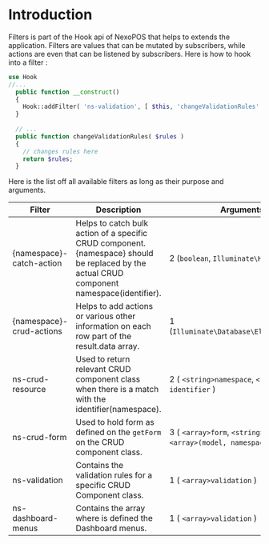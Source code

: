 # Introduction
Filters is part of the Hook api of NexoPOS that helps to extends the application. 
Filters are values that can be mutated by subscribers, while actions are even that can be listened by subscribers. Here is how to hook into a filter : 
```php
use Hook
//...
  public function __construct()
  {
    Hook::addFilter( 'ns-validation', [ $this, 'changeValidationRules' ]);
  }
  
  // ...
  public function changeValidationRules( $rules )
  {
    // changes rules here
    return $rules;
  }
```

Here is the list off all available filters as long as their purpose and arguments.

| Filter | Description | Arguments
| ------ | ----------- | -------- |
| {namespace}-catch-action | Helps to catch bulk action of a specific CRUD component. {namespace} should be replaced by the actual CRUD component namespace(identifier). | 2 (`boolean`, `Illuminate\Http\Request)`|
| {namespace}-crud-actions | Helps to add actions or various other information on each row part of the result.data array. | 1 (`Illuminate\Database\Eloquent\Model`)|
| ns-crud-resource | Used to return relevant CRUD component class when there is a match with the identifier(namespace). | 2 ( `<string>namespace`, `<number>?identifier` )|
| ns-crud-form | Used to hold form as defined on the `getForm` on the CRUD component class. | 3 ( `<array>form`, `<string>namespace`, `<array>(model, namespace, id)` )|
| ns-validation | Contains the validation rules for a specific CRUD Component class. | 1 ( `<array>validation` )|
| ns-dashboard-menus | Contains the array where is defined the Dashboard menus. | 1 ( `<array>validation` )|
